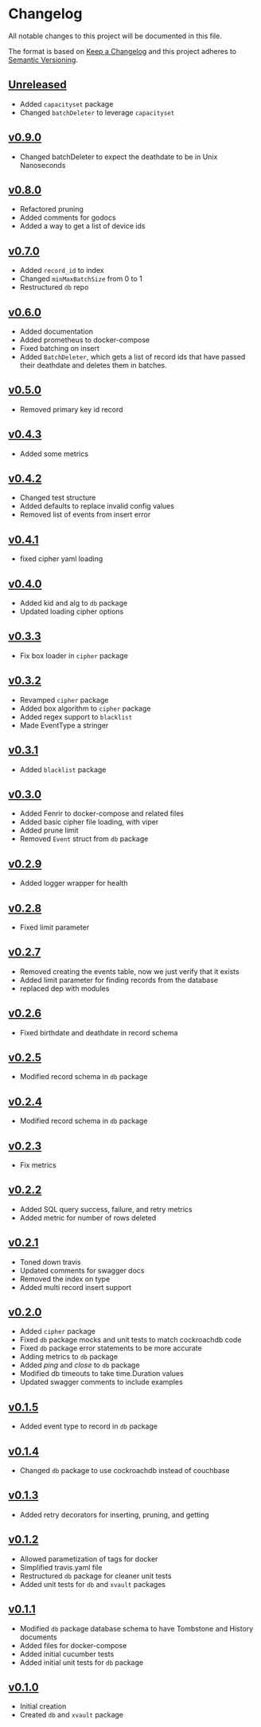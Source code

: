 # Changelog
All notable changes to this project will be documented in this file.

The format is based on [Keep a Changelog](http://keepachangelog.com/en/1.0.0/)
and this project adheres to [Semantic Versioning](http://semver.org/spec/v2.0.0.html).

## [Unreleased]
- Added `capacityset` package
- Changed `batchDeleter` to leverage `capacityset`

## [v0.9.0]
- Changed batchDeleter to expect the deathdate to be in Unix Nanoseconds

## [v0.8.0]
- Refactored pruning
- Added comments for godocs
- Added a way to get a list of device ids

## [v0.7.0]
- Added `record_id` to index
- Changed `minMaxBatchSize` from 0 to 1
- Restructured `db` repo

## [v0.6.0]
- Added documentation
- Added prometheus to docker-compose
- Fixed batching on insert
- Added `BatchDeleter`, which gets a list of record ids that have passed their 
  deathdate and deletes them in batches.

## [v0.5.0]
- Removed primary key id record

## [v0.4.3]
- Added some metrics

## [v0.4.2]
- Changed test structure
- Added defaults to replace invalid config values
- Removed list of events from insert error

## [v0.4.1]
- fixed cipher yaml loading

## [v0.4.0]
- Added kid and alg to `db` package
- Updated loading cipher options

## [v0.3.3]
- Fix box loader in `cipher` package

## [v0.3.2]
- Revamped `cipher` package
- Added box algorithm to `cipher` package
- Added regex support to `blacklist`
- Made EventType a stringer

## [v0.3.1]
- Added `blacklist` package

## [v0.3.0]
- Added Fenrir to docker-compose and related files
- Added basic cipher file loading, with viper
- Added prune limit
- Removed `Event` struct from `db` package

## [v0.2.9]
 - Added logger wrapper for health

## [v0.2.8]
 - Fixed limit parameter

## [v0.2.7]
 - Removed creating the events table, now we just verify that it exists
 - Added limit parameter for finding records from the database
 - replaced dep with modules

## [v0.2.6]
 - Fixed birthdate and deathdate in record schema

## [v0.2.5]
 - Modified record schema in `db` package

## [v0.2.4]
 - Modified record schema in `db` package

## [v0.2.3]
 - Fix metrics

## [v0.2.2]
 - Added SQL query success, failure, and retry metrics
 - Added metric for number of rows deleted

## [v0.2.1]
 - Toned down travis
 - Updated comments for swagger docs
 - Removed the index on type
 - Added multi record insert support

## [v0.2.0]
 - Added `cipher` package
 - Fixed `db` package mocks and unit tests to match cockroachdb code
 - Fixed `db` package error statements to be more accurate
 - Adding metrics to `db` package
 - Added _ping_ and _close_ to `db` package
 - Modified db timeouts to take time.Duration values
 - Updated swagger comments to include examples

## [v0.1.5]
 - Added event type to record in `db` package

## [v0.1.4]
- Changed `db` package to use cockroachdb instead of couchbase

## [v0.1.3]
- Added retry decorators for inserting, pruning, and getting

## [v0.1.2]
- Allowed parametization of tags for docker
- Simplified travis.yaml file
- Restructured `db` package for cleaner unit tests
- Added unit tests for `db` and `xvault` packages

## [v0.1.1]
- Modified `db` package database schema to have Tombstone and History documents
- Added files for docker-compose
- Added initial cucumber tests
- Added initial unit tests for `db` package

## [v0.1.0]
- Initial creation
- Created `db` and `xvault` package

[Unreleased]: https://github.com/Comcast/codex/compare/v0.9.0..HEAD
[v0.9.0]: https://github.com/Comcast/codex/compare/v0.8.0...v0.9.0
[v0.8.0]: https://github.com/Comcast/codex/compare/v0.7.0...v0.8.0
[v0.7.0]: https://github.com/Comcast/codex/compare/v0.6.0...v0.7.0
[v0.6.0]: https://github.com/Comcast/codex/compare/v0.5.0...v0.6.0
[v0.5.0]: https://github.com/Comcast/codex/compare/v0.4.3...v0.5.0
[v0.4.3]: https://github.com/Comcast/codex/compare/v0.4.2...v0.4.3
[v0.4.2]: https://github.com/Comcast/codex/compare/v0.4.1...v0.4.2
[v0.4.1]: https://github.com/Comcast/codex/compare/v0.4.0...v0.4.1
[v0.4.0]: https://github.com/Comcast/codex/compare/v0.3.3...v0.4.0
[v0.3.3]: https://github.com/Comcast/codex/compare/v0.3.2...v0.3.3
[v0.3.2]: https://github.com/Comcast/codex/compare/v0.3.1...v0.3.2
[v0.3.1]: https://github.com/Comcast/codex/compare/v0.3.0...v0.3.1
[v0.3.0]: https://github.com/Comcast/codex/compare/v0.2.9...v0.3.0
[v0.2.9]: https://github.com/Comcast/codex/compare/v0.2.8...v0.2.9
[v0.2.8]: https://github.com/Comcast/codex/compare/v0.2.7...v0.2.8
[v0.2.7]: https://github.com/Comcast/codex/compare/v0.2.6...v0.2.7
[v0.2.6]: https://github.com/Comcast/codex/compare/v0.2.5...v0.2.6
[v0.2.5]: https://github.com/Comcast/codex/compare/v0.2.4...v0.2.5
[v0.2.4]: https://github.com/Comcast/codex/compare/v0.2.3...v0.2.4
[v0.2.3]: https://github.com/Comcast/codex/compare/v0.2.2...v0.2.3
[v0.2.2]: https://github.com/Comcast/codex/compare/v0.2.1...v0.2.2
[v0.2.1]: https://github.com/Comcast/codex/compare/v0.2.0...v0.2.1
[v0.2.0]: https://github.com/Comcast/codex/compare/v0.1.5...v0.2.0
[v0.1.5]: https://github.com/Comcast/codex/compare/v0.1.4...v0.1.5
[v0.1.4]: https://github.com/Comcast/codex/compare/v0.1.3...v0.1.4
[v0.1.3]: https://github.com/Comcast/codex/compare/v0.1.2...v0.1.3
[v0.1.2]: https://github.com/Comcast/codex/compare/v0.1.1...v0.1.2
[v0.1.1]: https://github.com/Comcast/codex/compare/v0.1.0...v0.1.1
[v0.1.0]: https://github.com/Comcast/codex/compare/0.0.0...v0.1.0
